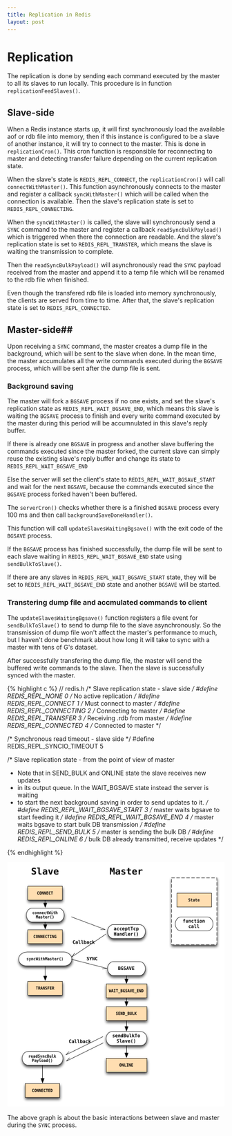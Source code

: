 ```yaml
---
title: Replication in Redis
layout: post
---
```


# Replication #
The replication is done by sending each command executed by the master to
all its slaves to run locally. This procedure is in function
`replicationFeedSlaves()`. 

## Slave-side ##

When a Redis instance starts up, it will first synchronously load the available
aof or rdb file into memory, then if this instance is configured to be a
slave of another instance, it will try to connect to the master. This
is done in `replicationCron()`. This cron function is responsible for
reconnecting to master and detecting transfer failure depending on the
current replication state.

When the slave's state is `REDIS_REPL_CONNECT`, the
`replicationCron()` will call `connectWithMaster()`. This function
asynchronously connects to the master and register a callback
`syncWithMaster()` which will be called when the connection is
available. Then the slave's replication state is set to
`REDIS_REPL_CONNECTING`.

When the `syncWithMaster()` is called, the slave will
synchronously send a `SYNC` command to the master and register a
callback `readSyncBulkPayload()` which is triggered when there the
connection are readable. And the slave's replication state is set to
`REDIS_REPL_TRANSTER`, which means the slave is waiting the
transmission to complete.

Then the `readSyncBulkPayload()` will asynchronously read the `SYNC`
payload received from the master and append it to a temp file which
will be renamed to the rdb file when finished. 

Even though the transfered rdb file is loaded into memory
synchronously, the clients are served from time to time. After that,
the slave's replication state is set to `REDIS_REPL_CONNECTED`.


## Master-side##
Upon receiving a `SYNC` command,
the master creates a dump file in the background, which will be sent to
the slave when done. In the mean time, the master accumulates all the
write commands executed during the `BGSAVE` process,
which will be sent after the dump file is sent. 

### Background saving ###
The master will fork a `BGSAVE`
process if no one exists, and set the slave's replication state as 
`REDIS_REPL_WAIT_BGSAVE_END`, which means this slave is waiting the
`BGSAVE` process to finish and 
every write command executed by the master during this period will be
accumnulated in this slave's reply buffer.
 
If there is already one `BGSAVE` in progress
and another slave buffering the commands executed since the master forked,
the current slave can simply reuse the existing slave's
reply buffer and change its state to `REDIS_REPL_WAIT_BGSAVE_END`

Else the server will set the client's state to
`REDIS_REPL_WAIT_BGSAVE_START` and wait for the next `BGSAVE`, because
the commands executed since the `BGSAVE` process forked haven't been
buffered.

The `serverCron()` checks whether there is a finished `BGSAVE` process
every 100 ms and then call `backgroundSaveDoneHandler()`.

This function will call `updateSlavesWaitingBgsave()` with the exit code of
the `BGSAVE` process. 

If the `BGSAVE` process has finished successfully, the dump file will
be sent to each slave waiting in `REDIS_REPL_WAIT_BGSAVE_END` state
using `sendBulkToSlave()`.

If there are any slaves in `REDIS_REPL_WAIT_BGSAVE_START` state, they
will be set to `REDIS_REPL_WAIT_BGSAVE_END` state and another `BGSAVE` will be
started.

### Transtering dump file and accmulated commands to client ###
The `updateSlavesWaitingBgsave()` function registers a file event for 
`sendBulkToSlave()` to send to dump file to the slave asynchronously. 
So the transmission of dump file won't affect the master's performance
to much, but I haven't done benchmark about how long it will take to
sync with a master with tens of G's dataset.

After successfully transfering the dump file, the master
will send the buffered write commands to the slave. Then the slave is
successfully synced with the master.

{% highlight c %}
// redis.h
/* Slave replication state - slave side */
#define REDIS_REPL_NONE 0 /* No active replication */
#define REDIS_REPL_CONNECT 1 /* Must connect to master */
#define REDIS_REPL_CONNECTING 2 /* Connecting to master */
#define REDIS_REPL_TRANSFER 3 /* Receiving .rdb from master */
#define REDIS_REPL_CONNECTED 4 /* Connected to master */

/* Synchronous read timeout - slave side */
#define REDIS_REPL_SYNCIO_TIMEOUT 5

/* Slave replication state - from the point of view of master
 * Note that in SEND_BULK and ONLINE state the slave receives new updates
 * in its output queue. In the WAIT_BGSAVE state instead the server is waiting
 * to start the next background saving in order to send updates to it. */
#define REDIS_REPL_WAIT_BGSAVE_START 3 /* master waits bgsave to start feeding it */
#define REDIS_REPL_WAIT_BGSAVE_END 4 /* master waits bgsave to start bulk DB transmission */
#define REDIS_REPL_SEND_BULK 5 /* master is sending the bulk DB */
#define REDIS_REPL_ONLINE 6 /* bulk DB already transmitted, receive updates */

{% endhighlight %}

![sync](/assets/images/redis/sync.png)

The above graph is about the basic interactions between slave and
master during the `SYNC` process.


